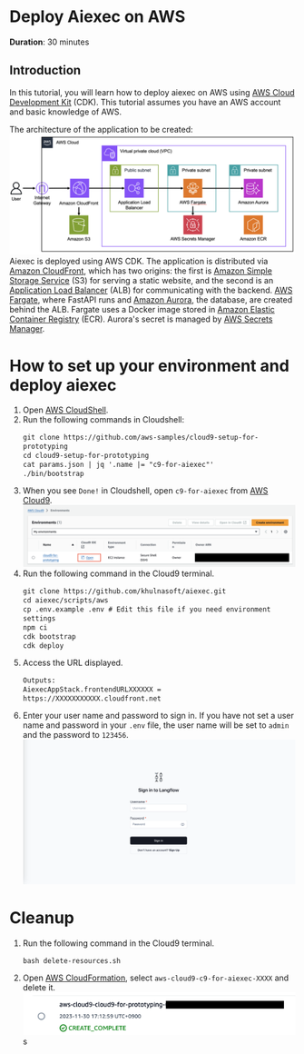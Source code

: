 # Deploy Aiexec on AWS

**Duration**: 30 minutes

## Introduction

In this tutorial, you will learn how to deploy aiexec on AWS using [AWS Cloud Development Kit](https://aws.amazon.com/cdk/?nc2=type_a) (CDK).
This tutorial assumes you have an AWS account and basic knowledge of AWS.

The architecture of the application to be created:
![aiexec-archi](./img/aiexec-archi.png)
Aiexec is deployed using AWS CDK. The application is distributed via [Amazon CloudFront](https://aws.amazon.com/cloudfront/?nc1=h_ls), which has two origins: the first is [Amazon Simple Storage Service](https://aws.amazon.com/s3/?nc1=h_ls) (S3) for serving a static website, and the second is an [Application Load Balancer](https://aws.amazon.com/elasticloadbalancing/application-load-balancer/?nc1=h_ls) (ALB) for communicating with the backend. [AWS Fargate](https://aws.amazon.com/fargate/?nc2=type_a), where FastAPI runs and [Amazon Aurora](https://aws.amazon.com/rds/aurora/?nc2=type_a), the database, are created behind the ALB.
Fargate uses a Docker image stored in [Amazon Elastic Container Registry](https://aws.amazon.com/ecr/?nc1=h_ls) (ECR).
Aurora's secret is managed by [AWS Secrets Manager](https://aws.amazon.com/secrets-manager/?nc2=type_a).

# How to set up your environment and deploy aiexec

1. Open [AWS CloudShell](https://us-east-1.console.aws.amazon.com/cloudshell/home?region=us-east-1).
1. Run the following commands in Cloudshell:
   ```shell
   git clone https://github.com/aws-samples/cloud9-setup-for-prototyping
   cd cloud9-setup-for-prototyping
   cat params.json | jq '.name |= "c9-for-aiexec"'
   ./bin/bootstrap
   ```
1. When you see `Done!` in Cloudshell, open `c9-for-aiexec` from [AWS Cloud9](https://us-east-1.console.aws.amazon.com/cloud9control/home?region=us-east-1#/).
   ![make-cloud9](./img/aiexec-cloud9-en.png)
1. Run the following command in the Cloud9 terminal.
   ```shell
   git clone https://github.com/khulnasoft/aiexec.git
   cd aiexec/scripts/aws
   cp .env.example .env # Edit this file if you need environment settings
   npm ci
   cdk bootstrap
   cdk deploy
   ```
1. Access the URL displayed.
   ```shell
   Outputs:
   AiexecAppStack.frontendURLXXXXXX = https://XXXXXXXXXXX.cloudfront.net
   ```
1. Enter your user name and password to sign in. If you have not set a user name and password in your `.env` file, the user name will be set to `admin` and the password to `123456`.
   ![signin-aiexec](./img/aiexec-signin.png)

# Cleanup

1. Run the following command in the Cloud9 terminal.
   ```shell
   bash delete-resources.sh
   ```
1. Open [AWS CloudFormation](https://us-east-1.console.aws.amazon.com/cloudformation/home?region=us-east-1#/getting-started), select `aws-cloud9-c9-for-aiexec-XXXX` and delete it.
   ![delete-cfn](./img/aiexec-cfn.png)
   s
